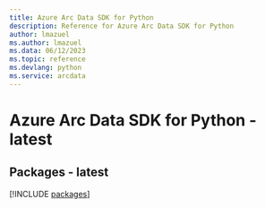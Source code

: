 ```yaml
---
title: Azure Arc Data SDK for Python
description: Reference for Azure Arc Data SDK for Python
author: lmazuel
ms.author: lmazuel
ms.data: 06/12/2023
ms.topic: reference
ms.devlang: python
ms.service: arcdata
---
```

# Azure Arc Data SDK for Python - latest
## Packages - latest
[!INCLUDE [packages](arc-data-index.md)]